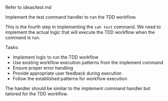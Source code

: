 Refer to ideas/test.md

Implement the test command handler to run the TDD workflow.

This is the fourth step in implementing the `sah test` command. We need to implement the actual logic that will execute the TDD workflow when the command is run.

Tasks:
- Implement logic to run the TDD workflow
- Use existing workflow execution patterns from the implement command
- Ensure proper error handling
- Provide appropriate user feedback during execution
- Follow the established patterns for workflow execution

The handler should be similar to the implement command handler but tailored for the TDD workflow.
